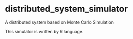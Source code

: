# distributed_system_simulator
A distributed system based on Monte Carlo Simulation

This simulator is written by R language.
